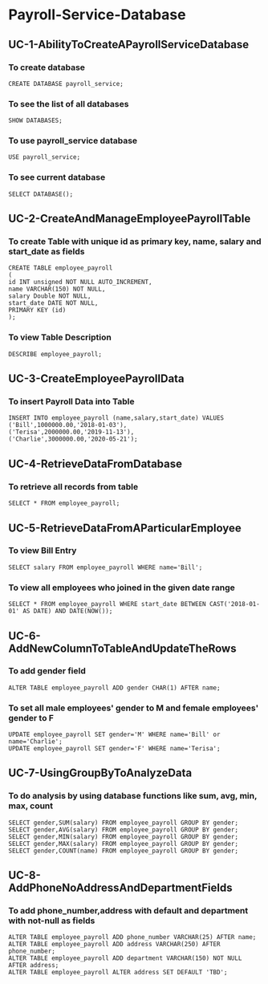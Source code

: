 # Payroll-Service-Database
## UC-1-AbilityToCreateAPayrollServiceDatabase
### To create database
```
CREATE DATABASE payroll_service;
```

### To see the list of all databases
```
SHOW DATABASES;
```

### To use payroll_service database
```
USE payroll_service;
```

### To see current database
```
SELECT DATABASE();
```

## UC-2-CreateAndManageEmployeePayrollTable
### To create Table with unique id as primary key, name, salary and start_date as fields
```
CREATE TABLE employee_payroll
(
id INT unsigned NOT NULL AUTO_INCREMENT,
name VARCHAR(150) NOT NULL,
salary Double NOT NULL,
start_date DATE NOT NULL,
PRIMARY KEY (id)
);
```

### To view Table Description
```
DESCRIBE employee_payroll;
```

## UC-3-CreateEmployeePayrollData
### To insert Payroll Data into Table
```
INSERT INTO employee_payroll (name,salary,start_date) VALUES
('Bill',1000000.00,'2018-01-03'),
('Terisa',2000000.00,'2019-11-13'),
('Charlie',3000000.00,'2020-05-21');
```

## UC-4-RetrieveDataFromDatabase
### To retrieve all records from table
```
SELECT * FROM employee_payroll;
```

## UC-5-RetrieveDataFromAParticularEmployee
### To view Bill Entry
```
SELECT salary FROM employee_payroll WHERE name='Bill';
```

### To view all employees who joined in the given date range
```
SELECT * FROM employee_payroll WHERE start_date BETWEEN CAST('2018-01-01' AS DATE) AND DATE(NOW());
```

## UC-6-AddNewColumnToTableAndUpdateTheRows
### To add gender field
```
ALTER TABLE employee_payroll ADD gender CHAR(1) AFTER name;
```

### To set all male employees' gender to M and female employees' gender to F
```
UPDATE employee_payroll SET gender='M' WHERE name='Bill' or name='Charlie';
UPDATE employee_payroll SET gender='F' WHERE name='Terisa';
```

## UC-7-UsingGroupByToAnalyzeData
### To do analysis by using database functions like sum, avg, min, max, count
```
SELECT gender,SUM(salary) FROM employee_payroll GROUP BY gender;
SELECT gender,AVG(salary) FROM employee_payroll GROUP BY gender;
SELECT gender,MIN(salary) FROM employee_payroll GROUP BY gender;
SELECT gender,MAX(salary) FROM employee_payroll GROUP BY gender;
SELECT gender,COUNT(name) FROM employee_payroll GROUP BY gender;
```

## UC-8-AddPhoneNoAddressAndDepartmentFields
### To add phone_number,address with default and department with not-null as fields
```
ALTER TABLE employee_payroll ADD phone_number VARCHAR(25) AFTER name;
ALTER TABLE employee_payroll ADD address VARCHAR(250) AFTER phone_number;
ALTER TABLE employee_payroll ADD department VARCHAR(150) NOT NULL AFTER address;
ALTER TABLE employee_payroll ALTER address SET DEFAULT 'TBD';
```